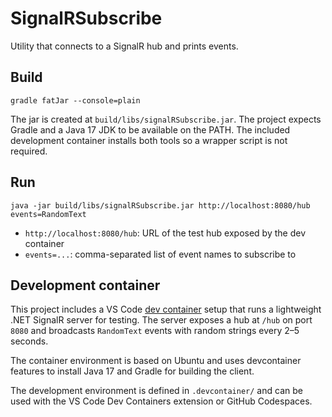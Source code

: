 # SignalRSubscribe

Utility that connects to a SignalR hub and prints events.

## Build
```
gradle fatJar --console=plain
```
The jar is created at `build/libs/signalRSubscribe.jar`.
The project expects Gradle and a Java 17 JDK to be available on the PATH.
The included development container installs both tools so a wrapper script
is not required.

## Run
```
java -jar build/libs/signalRSubscribe.jar http://localhost:8080/hub events=RandomText
```
- `http://localhost:8080/hub`: URL of the test hub exposed by the dev container
- `events=...`: comma-separated list of event names to subscribe to

## Development container

This project includes a VS Code [dev container](https://containers.dev/) setup
that runs a lightweight .NET SignalR server for testing. The server exposes a
hub at `/hub` on port `8080` and broadcasts `RandomText` events with random
strings every 2–5 seconds.

The container environment is based on Ubuntu and uses devcontainer features to
install Java 17 and Gradle for building the client.

The development environment is defined in `.devcontainer/` and can be used with
the VS Code Dev Containers extension or GitHub Codespaces.
